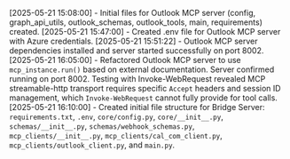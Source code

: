 [2025-05-21 15:08:00] - Initial files for Outlook MCP server (config, graph_api_utils, outlook_schemas, outlook_tools, main, requirements) created.
[2025-05-21 15:47:00] - Created .env file for Outlook MCP server with Azure credentials.
[2025-05-21 15:51:22] - Outlook MCP server dependencies installed and server started successfully on port 8002.
[2025-05-21 16:05:00] - Refactored Outlook MCP server to use `mcp_instance.run()` based on external documentation. Server confirmed running on port 8002. Testing with Invoke-WebRequest revealed MCP streamable-http transport requires specific `Accept` headers and session ID management, which `Invoke-WebRequest` cannot fully provide for tool calls.
[2025-05-21 16:10:00] - Created initial file structure for Bridge Server: `requirements.txt`, `.env`, `core/config.py`, `core/__init__.py`, `schemas/__init__.py`, `schemas/webhook_schemas.py`, `mcp_clients/__init__.py`, `mcp_clients/cal_com_client.py`, `mcp_clients/outlook_client.py`, and `main.py`.